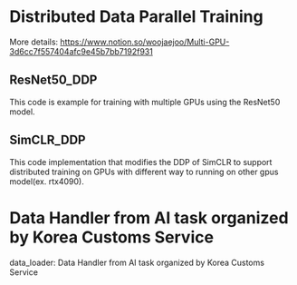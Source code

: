 # Distributed Data Parallel Training
More details: https://www.notion.so/woojaejoo/Multi-GPU-3d6cc7f557404afc9e45b7bb7192f931
## ResNet50_DDP
This code is example for training with multiple GPUs using the ResNet50 model.
## SimCLR_DDP
This code implementation that modifies the DDP of SimCLR to support distributed training on GPUs with different way to running on other gpus model(ex. rtx4090).  
# Data Handler from AI task organized by Korea Customs Service
data_loader: Data Handler from AI task organized by Korea Customs Service  

